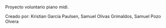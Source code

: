Proyecto voluntario piano midi.

Creado por:
Kristian García Paulsen,
Samuel Olivas Grimaldos,
Samuel Pozo Olvera
